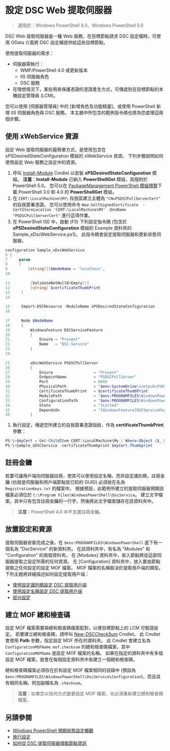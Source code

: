 # 設定 DSC Web 提取伺服器

> 適用於：Windows PowerShell 4.0、Windows PowerShell 5.0

DSC Web 提取伺服器是一種 Web 服務，在目標節點請求 DSC 設定檔時，可使用 OData 介面將 DSC 設定檔提供給這些目標節點。

使用提取伺服器的需求：

* 伺服器需執行：
  - WMF/PowerShell 4.0 或更新版本
  - IIS 伺服器角色
  - DSC 服務
* 在理想情況下，某些用來保護憑證的憑證產生方式，可傳遞到在目標節點的本機設定管理員 (LCM)。

您可以使用 [伺服器管理員] 中的 [新增角色及功能精靈]，或使用 PowerShell 新增 IIS 伺服器角色與 DSC 服務。 本主題中所包含的範例指令碼也將為您處理這兩個步驟。

## 使用 xWebService 資源
設定 Web 提取伺服器的最簡單方式，是使用包含在 xPSDesiredStateConfiguration 模組的 xWebService 資源。 下列步驟說明如何使用設定 Web 服務之設定中的資源。

1. 呼叫 [Install-Module](https://technet.microsoft.com/en-us/library/dn807162.aspx) Cmdlet 以安裝 **xPSDesiredStateConfiguration** 模組。 **注意**：**Install-Module** 已納入 **PowerShellGet** 模組，其隨附於 PowerShell 5.0。 您可以在 [PackageManagement PowerShell 模組預覽](https://www.microsoft.com/en-us/download/details.aspx?id=49186)下載 PowerShell 3.0 和 4.0 的 **PowerShellGet** 模組。 
1. 在 `CERT:\LocalMachine\MY\` 存放區建立主體為 `"CN=PSDSCPullServerCert"` 的自我簽署憑證。 您可以使用命令 `New-SelfSignedCertificate  -CertStoreLocation 'CERT:\LocalMachine\MY' -DnsName "PSDSCPullServerCert"` 進行這項作業。
1. 在 PowerShell ISE 中，啟動 (F5) 下列設定指令碼 (包含於 **xPSDesiredStateConfiguration** 模組的 Example 資料夾的 Sample_xDscWebService.ps1)。 此指令碼會設定提取伺服器和更新狀態伺服器。
  
```powershell
configuration Sample_xDscWebService 
6 { 
7     param  
8     ( 
9         [string[]]$NodeName = 'localhost', 
10 
 
11         [ValidateNotNullOrEmpty()] 
12         [string] $certificateThumbPrint 
13     ) 
14 
 
15     Import-DSCResource -ModuleName xPSDesiredStateConfiguration 
16 
 
17     Node $NodeName 
18     { 
19         WindowsFeature DSCServiceFeature 
20         { 
21             Ensure = "Present" 
22             Name   = "DSC-Service"             
23         } 
24 
 
25         xDscWebService PSDSCPullServer 
26         { 
27             Ensure                  = "Present" 
28             EndpointName            = "PSDSCPullServer" 
29             Port                    = 8080 
30             PhysicalPath            = "$env:SystemDrive\inetpub\PSDSCPullServer" 
31             CertificateThumbPrint   = $certificateThumbPrint          
32             ModulePath              = "$env:PROGRAMFILES\WindowsPowerShell\DscService\Modules" 
33             ConfigurationPath       = "$env:PROGRAMFILES\WindowsPowerShell\DscService\Configuration"             
34             State                   = "Started" 
35             DependsOn               = "[WindowsFeature]DSCServiceFeature"                         
36         } 
```

1. 執行設定，傳遞您所建立的自我簽署憑證指紋，作為 **certificateThumbPrint** 參數：

```powershell
PS:\>$myCert = Get-ChildItem CERT:\LocalMachine\My | Where-Object {$_.Subject -eq 'CN=PSDSCPullServerCert'}
PS:\>Sample_xDSCService -certificateThumbprint $myCert.Thumbprint 
```

## 註冊金鑰
若要可讓用戶端向伺服器註冊，使其可以使用設定名稱，而非設定識別碼，註冊金鑰 (也就是伺服器和用戶端節點皆已知的 GUID) 必須放在名為 `RegistrationKeys.txt` 的檔案中。 根據預設，此範例所建立的提取伺服器預期該檔案必須位於 `C:\Program Files\WindowsPowerShell\DscService`。 建立文字檔案，其中只有包含註冊金鑰的一行字，然後將此文字檔案儲存在該資料夾中。
> **注意**：PowerShell 4.0 中不支援註冊金鑰。 

## 放置設定和資源
提取伺服器安裝完成之後，在 `$env:PROGRAMFILES\WindowsPowerShell` 底下有一個名為 "DscService" 的新資料夾。 在該資料夾中，有名為 "Modules" 和 "Configuration" 的兩個資料夾。 在 [Modules] 資料夾中，放入節點將從這部伺服器提取之設定所需的任何資源。 在 [Configuration] 資料夾中，放入要由節點提取之任何設定的設定 MOF 檔案。 MOF 檔案的名稱取決於提取用戶端的類型。 下列主題將詳細描述如何設定提取用戶端：

* [使用設定識別碼設定 DSC 提取用戶端](pullClientConfigID.md)
* [使用設定名稱設定 DSC 提取用戶端](pullClientConfigNames.md)
* [部分設定](partialConfigs.md)

## 建立 MOF 總和檢查碼
設定 MOF 檔案需要與總和檢查碼檔案配對，以便目標節點上的 LCM 可驗證設定。 若要建立總和檢查碼，請呼叫 [New-DSCCheckSum](https://technet.microsoft.com/en-us/library/dn521622.aspx) Cmdlet。 此 Cmdlet 會使用 **Path** 參數，指定設定 MOF 所在的資料夾。 此 Cmdlet 會建立名為 `ConfigurationMOFName.mof.checksum` 的總和檢查碼檔案，其中 `ConfigurationMOFName` 是設定 MOF 檔案的名稱。 如果在指定的資料夾中有多個設定 MOF 檔案，就會在每個設定資料夾中各建立一個總和檢查碼。

總和檢查碼檔案必須存在於和設定 MOF 檔案相同的目錄中 (預設為 `$env:PROGRAMFILES\WindowsPowerShell\DscService\Configuration`)，而且具有相同名稱，附加副檔名為 `.checksum`。

>**注意**：如果您以任何方式變更設定 MOF 檔案，也必須重新建立總和檢查碼檔案。

## 另請參閱
* [Windows PowerShell 預期狀態設定概觀](overview.md)
* [施行設定](enactingConfigurations.md)
* [如何從 DSC 提取伺服器擷取節點資訊](retrieveNodeInfo.md)
<!--HONumber=Mar16_HO1-->
